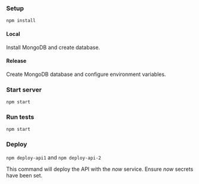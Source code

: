 ### Setup
`npm install`

#### Local
Install MongoDB and create database.

#### Release
Create MongoDB database and configure environment variables.

### Start server
`npm start`

### Run tests
`npm start`

### Deploy
`npm deploy-api1` and `npm deploy-api-2`

This command will deploy the API with the _now_ service. Ensure _now_ secrets have been set.
